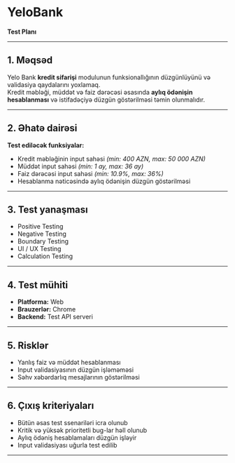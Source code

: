 # YeloBank  
**Test Planı**

---

## 1. Məqsəd
Yelo Bank **kredit sifarişi** modulunun funksionallığının düzgünlüyünü və validasiya qaydalarını yoxlamaq.  
Kredit məbləği, müddət və faiz dərəcəsi əsasında **aylıq ödənişin hesablanması** və istifadəçiyə düzgün göstərilməsi təmin olunmalıdır.  

---

## 2. Əhatə dairəsi
**Test ediləcək funksiyalar:**
- Kredit məbləğinin input sahəsi *(min: 400 AZN, max: 50 000 AZN)*  
- Müddət input sahəsi *(min: 1 ay, max: 36 ay)*  
- Faiz dərəcəsi input sahəsi *(min: 10.9%, max: 36%)*  
- Hesablanma nəticəsində aylıq ödənişin düzgün göstərilməsi  

---

## 3. Test yanaşması
- Positive Testing  
- Negative Testing  
- Boundary Testing  
- UI / UX Testing  
- Calculation Testing  

---

## 4. Test mühiti
- **Platforma:** Web  
- **Brauzerlər:** Chrome  
- **Backend:** Test API serveri  

---

## 5. Risklər
- Yanlış faiz və müddət hesablanması  
- Input validasiyasının düzgün işləməməsi  
- Səhv xəbərdarlıq mesajlarının göstərilməsi  

---

## 6. Çıxış kriteriyaları
- Bütün əsas test ssenariləri icra olunub  
- Kritik və yüksək prioritetli bug-lar həll olunub  
- Aylıq ödəniş hesablamaları düzgün işləyir  
- Input validasiyası uğurla test edilib  

---
